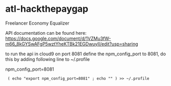 # atl-hackthepaygap

Freelancer Economy Equalizer

API documentation can be found here: https://docs.google.com/document/d/1VZMu3fW-m66_8kGYSwAFgP5wztYheKTBk21EGDwuylI/edit?usp=sharing

to run the api in cloud9 on port 8081 define the npm_config_port to 8081, 
do this by adding following line to  ~/.profile

npm_config_port=8081

```
 ( echo "export npm_config_port=8081" ; echo "" ) >> ~/.profile
 
```
